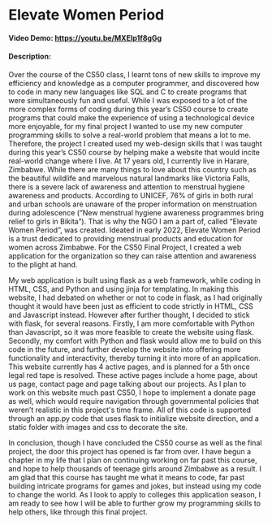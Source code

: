 # Elevate Women Period
#### Video Demo: https://youtu.be/MXElp1f8gGg
#### Description:

Over the course of the CS50 class, I learnt tons of new skills to improve my efficiency and knowledge as a computer programmer, and discovered how to code in many new languages  like SQL and C to create programs that were simultaneously fun and useful. While I was exposed to a lot of the more complex forms of coding during this year’s CS50 course to create programs that could make the experience of using a technological device more enjoyable, for my final project I wanted to use my new computer programming skills to solve a real-world problem that means a lot to me. Therefore, the project I created used my web-design skills that I was taught during this year’s CS50 course by helping make a website that would incite real-world change where I live. At 17 years old, I currently live in Harare, Zimbabwe. While there are many things to love about this country such as the beautiful wildlife and marvelous natural landmarks like Victoria Falls, there is a severe lack of awareness and attention to menstrual hygiene awareness and products. According to UNICEF, 76% of girls in both rural and urban schools are unaware of the proper information on menstruation during adolescence (“New menstrual hygiene awareness programmes bring relief to girls in Bikita”). That is why the NGO I am a part of, called “Elevate Women Period”, was created. Ideated in early 2022, Elevate Women Period is a trust dedicated to providing menstrual products and education for women across Zimbabwe. For the CS50 Final Project, I created a web application for the organization so they can raise attention and awareness to the plight at hand.

My web application is built using flask as a web framework, while coding in  HTML, CSS, and Python and using jinja for templating. In making this website, I had debated on whether or not to code in flask, as I had originally thought it would have been just as efficient to code strictly in HTML, CSS and Javascript instead. However after further thought, I decided to stick with flask, for several reasons. Firstly, I am more comfortable with Python than Javascript, so it was more feasible to create the website using flask. Secondly, my comfort with Python and flask would allow me to build on this code in the future, and further develop the website into offering more functionality and interactivity, thereby turning it into more of an application. This website currently has 4 active pages, and is planned for a 5th once legal red tape is resolved. These active pages include a home page, about us page, contact page and page talking about our projects. As I plan to work on this website much past CS50, I hope to implement a donate page as well, which would require navigation through governmental policies that weren’t realistic in this project's time frame. All of this code is supported through an app.py code that uses flask to initialize website direction, and a static folder with images and css to decorate the site.

In conclusion, though I have concluded the CS50 course as well as the final project, the door this project has opened is far from over. I have begun a chapter in my life that I plan on continuing working on far past this course, and hope to help thousands of teenage girls around Zimbabwe as a result. I am glad that this course has taught me what it means to code, far past building intricate programs for games and jokes, but instead using my code to change the world. As I look to apply to colleges this application season, I am ready to see how I will be able to further grow my programming skills to help others, like through this final project.


